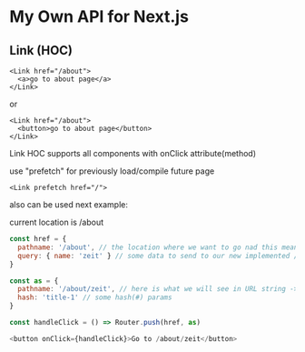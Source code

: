 # My Own API for Next.js

## Link (HOC)

```babel
<Link href="/about">
  <a>go to about page</a>
</Link>
```

or

```babel
<Link href="/about">
  <button>go to about page</button>
</Link>
```

Link HOC supports all components with onClick attribute(method)

use "prefetch" for previously load/compile future page

```babel
<Link prefetch href="/">
```

also can be used next example:

current location is /about
```javascript
const href = {
  pathname: '/about', // the location where we want to go nad this means that in this example we want to stay at the same place, but we need to change props of "new loaded" component
  query: { name: 'zeit' } // some data to send to our new implemented /about page
}

const as = {
  pathname: '/about/zeit', // here is what we will see in URL string -> /about/zeit, but currently we located on /about page
  hash: 'title-1' // some hash(#) params
}

const handleClick = () => Router.push(href, as)

<button onClick={handleClick}>Go to /about/zeit</button>
```